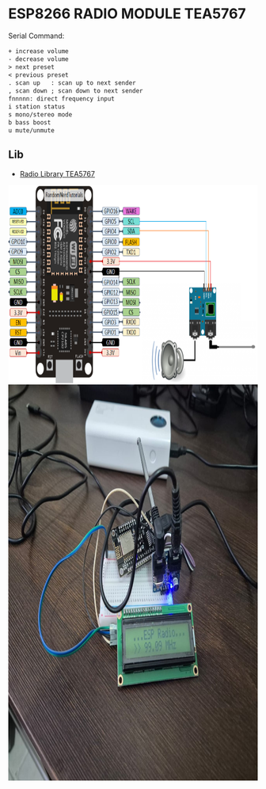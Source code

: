 
# ESP8266 RADIO MODULE TEA5767


Serial Command:
```? Help
+ increase volume
- decrease volume
> next preset
< previous preset
. scan up   : scan up to next sender
, scan down ; scan down to next sender
fnnnnn: direct frequency input
i station status
s mono/stereo mode
b bass boost
u mute/unmute
```

## Lib

 - [Radio Library TEA5767](https://github.com/mathertel/Radio/tree/master)



<img width="600" height="400" src="espPINS.png">
<img width="600" height="800" src="1.jpg">
